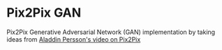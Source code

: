 # Pix2Pix GAN

Pix2Pix Generative Adversarial Network (GAN) implementation by taking ideas from [Aladdin Persson's video on Pix2Pix](https://youtu.be/SuddDSqGRzg)
